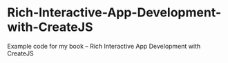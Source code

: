 Rich-Interactive-App-Development-with-CreateJS
==============================================

Example code for my book – Rich Interactive App Development with CreateJS
